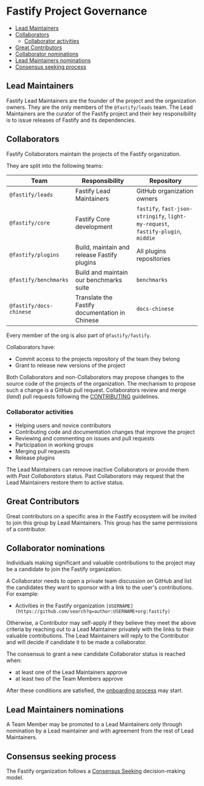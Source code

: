 # Fastify Project Governance

<!-- TOC -->

* [Lead Maintainers](#lead-maintainers)
* [Collaborators](#collaborators)
  * [Collaborator activities](#collaborator-activities)
* [Great Contributors](#great-contributors)
* [Collaborator nominations](#collaborator-maintainers-nominations)
* [Lead Maintainers nominations](#lead-maintainers-nominations)
* [Consensus seeking process](#consensus-seeking-process)

<!-- /TOC -->

## Lead Maintainers

Fastify Lead Maintainers are the founder of the project and the organization owners.
They are the only members of the `@fastify/leads` team.
The Lead Maintainers are the curator of the Fastify project and their key responsibility is to issue releases of Fastify and its dependencies.

## Collaborators

Fastify Collaborators maintain the projects of the Fastify organization.

They are split into the following teams:

|  Team | Responsibility  |  Repository |
|---|---|---|
| `@fastify/leads` | Fastify Lead Maintainers | GitHub organization owners |
| `@fastify/core`   |  Fastify Core development  |  `fastify`, `fast-json-stringify`, `light-my-request`, `fastify-plugin`, `middie` |
| `@fastify/plugins`   |  Build, maintain and release Fastify plugins  |  All plugins repositories |
| `@fastify/benchmarks`   |  Build and maintain our benchmarks suite  |  `benchmarks` |
| `@fastify/docs-chinese`   |  Translate the Fastify documentation in Chinese  |  `docs-chinese` |

Every member of the org is also part of `@fastify/fastify`.

Collaborators have:

* Commit access to the projects repository of the team they belong
 * Grant to release new versions of the project

Both Collaborators and non-Collaborators may propose changes to the source code
of the projects of the organization.
The mechanism to propose such a change is a GitHub pull request.
Collaborators review and merge (_land_) pull requests following the [CONTRIBUTING](CONTRIBUTING.md#rules) guidelines.

### Collaborator activities

* Helping users and novice contributors
* Contributing code and documentation changes that improve the project
* Reviewing and commenting on issues and pull requests
* Participation in working groups
* Merging pull requests
* Release plugins

The Lead Maintainers can remove inactive Collaborators or provide them with _Past Collaborators_
status. Past Collaborators may request that the Lead Maintainers restore them to active status.


## Great Contributors

Great contributors on a specific area in the Fastify ecosystem will be invited to join this group by Lead Maintainers.
This group has the same permissions of a contributor.

## Collaborator nominations

Individuals making significant and valuable contributions to the project may be a candidate to join the Fastify organization.

A Collaborator needs to open a private team discussion on GitHub and list the candidates
they want to sponsor with a link to the user's contributions. For example:

* Activities in the Fastify organization `[USERNAME](https://github.com/search?q=author:USERNAME+org:fastify)`

Otherwise, a Contributor may self-apply if they believe they meet the above criteria by reaching out
to a Lead Maintainer privately with the links to their valuable contributions.
The Lead Maintainers will reply to the Contributor and will decide if candidate it to be made a collaborator.

The consensus to grant a new candidate Collaborator status is reached when:

- at least one of the Lead Maintainers approve
- at least two of the Team Members approve

After these conditions are satisfied, the [onboarding process](CONTRIBUTING.md#onboarding-collaborators) may start.


## Lead Maintainers nominations

A Team Member may be promoted to a Lead Maintainers only through nomination by a Lead maintainer and with agreement from the rest of Lead Maintainers.


## Consensus seeking process

The Fastify organization follows a [Consensus Seeking][] decision-making model.

[Consensus Seeking]: https://en.wikipedia.org/wiki/Consensus-seeking_decision-making
